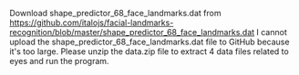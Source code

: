 Download shape_predictor_68_face_landmarks.dat from https://github.com/italojs/facial-landmarks-recognition/blob/master/shape_predictor_68_face_landmarks.dat
I cannot upload the shape_predictor_68_face_landmarks.dat file to GitHub because it's too large.
Please unzip the data.zip file to extract 4 data files related to eyes and run the program.
